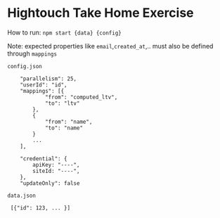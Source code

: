# Hightouch Take Home Exercise

How to run: `npm start {data} {config}`

Note: expected properties like `email`,`created_at`,.. must also be defined through `mappings`

`config.json`
```
    "parallelism": 25,
    "userId": "id",
    "mappings": [{
            "from": "computed_ltv",
            "to": "ltv"
        },
        {
            "from": "name",
            "to": "name"
        }
        ...
    ],

    "credential": {
        apiKey: "----",
        siteId: "----",
    },
    "updateOnly": false
```

`data.json`
```
 [{"id": 123, ... }]
```